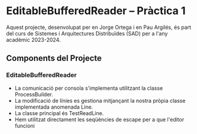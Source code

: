 # EditableBufferedReader – Pràctica 1
Aquest projecte, desenvolupat per en Jorge Ortega i en Pau Argilés, és part del curs de Sistemes i Arquitectures Distribuïdes (SAD) per a l'any acadèmic 2023-2024.

## Components del Projecte
### EditableBufferedReader
- La comunicació per consola s'implementa utilitzant la classe ProcessBuilder.
- La modificació de línies es gestiona mitjançant la nostra pròpia classe implementada anomenada Line.
- La classe principal és TestReadLine.
- Hem utilitzat directament les seqüències de escape per a que l'editor funcioni

